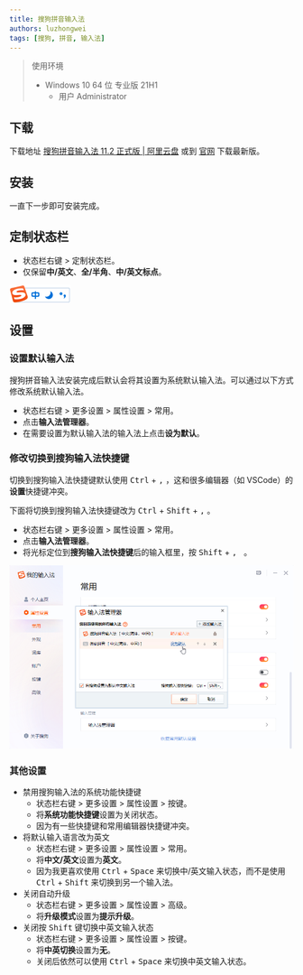 ```yaml
---
title: 搜狗拼音输入法
authors: luzhongwei
tags: [搜狗, 拼音, 输入法]
---
```


> 使用环境
>
> - Windows 10 64 位 专业版 21H1
>   - 用户 Administrator

## 下载

下载地址 [搜狗拼音输入法 11.2 正式版 | 阿里云盘](https://www.aliyundrive.com/s/8P2ZtPNuNob) 或到 [官网](https://pinyin.sogou.com/) 下载最新版。

<!--truncate-->

## 安装

一直下一步即可安装完成。

## 定制状态栏

- 状态栏右键 > 定制状态栏。
- 仅保留**中/英文**、**全/半角**、**中/英文标点**。

![状态栏](./2021-10-13-sougoupinyin/status-bar.png)

## 设置

### 设置默认输入法

搜狗拼音输入法安装完成后默认会将其设置为系统默认输入法。可以通过以下方式修改系统默认输入法。

- 状态栏右键 > 更多设置 > 属性设置 > 常用。
- 点击**输入法管理器**。
- 在需要设置为默认输入法的输入法上点击**设为默认**。

### 修改切换到搜狗输入法快捷键

切换到搜狗输入法快捷键默认使用 <kbd>Ctrl</kbd> + <kbd>,</kbd> ，这和很多编辑器（如 VSCode）的**设置**快捷键冲突。

下面将切换到搜狗输入法快捷键改为 <kbd>Ctrl</kbd> + <kbd>Shift</kbd> + <kbd>,</kbd> 。

- 状态栏右键 > 更多设置 > 属性设置 > 常用。
- 点击**输入法管理器**。
- 将光标定位到**搜狗输入法快捷键**后的输入框里，按 <kbd>Shift</kbd> + <kbd>, </kbd> 。

![设置默认输入法和切换到搜狗输入法快捷键](./2021-10-13-sougoupinyin/set-default.png)

### 其他设置

- 禁用搜狗输入法的系统功能快捷键
  - 状态栏右键 > 更多设置 > 属性设置 > 按键。
  - 将**系统功能快捷键**设置为关闭状态。
  - 因为有一些快捷键和常用编辑器快捷键冲突。
- 将默认输入语言改为英文
  - 状态栏右键 > 更多设置 > 属性设置 > 常用。
  - 将**中文/英文**设置为**英文**。
  - 因为我更喜欢使用 <kbd>Ctrl</kbd> + <kbd>Space</kbd> 来切换中/英文输入状态，而不是使用 <kbd>Ctrl</kbd> + <kbd>Shift</kbd> 来切换到另一个输入法。
- 关闭自动升级
  - 状态栏右键 > 更多设置 > 属性设置 > 高级。
  - 将**升级模式**设置为**提示升级**。
- 关闭按 <kbd>Shift</kbd> 键切换中英文输入状态
  - 状态栏右键 > 更多设置 > 属性设置 > 按键。
  - 将**中英切换**设置为**无**。
  - 关闭后依然可以使用 <kbd>Ctrl</kbd> + <kbd>Space</kbd> 来切换中英文输入状态。
